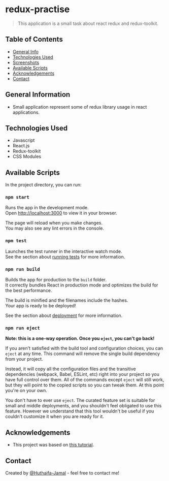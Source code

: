 # redux-practise
> This application is a small task about react redux and redux-toolkit.

## Table of Contents
* [General Info](#general-information)
* [Technologies Used](#technologies-used)
* [Screenshots](#screenshots)
* [Available Scripts](#Available-Scripts)
* [Acknowledgements](#acknowledgements)
* [Contact](#contact)

## General Information
- Small application represent some of redux library usage in react applications.
<!-- - What is the purpose of your project? -->
<!-- You don't have to answer all the questions - just the ones relevant to your project. -->


## Technologies Used
- Javascript
- React.js
- Redux-toolkit
- CSS Modules


## Available Scripts

In the project directory, you can run:

### `npm start`

Runs the app in the development mode.\
Open [http://localhost:3000](http://localhost:3000) to view it in your browser.

The page will reload when you make changes.\
You may also see any lint errors in the console.

### `npm test`

Launches the test runner in the interactive watch mode.\
See the section about [running tests](https://facebook.github.io/create-react-app/docs/running-tests) for more information.

### `npm run build`

Builds the app for production to the `build` folder.\
It correctly bundles React in production mode and optimizes the build for the best performance.

The build is minified and the filenames include the hashes.\
Your app is ready to be deployed!

See the section about [deployment](https://facebook.github.io/create-react-app/docs/deployment) for more information.

### `npm run eject`

**Note: this is a one-way operation. Once you `eject`, you can't go back!**

If you aren't satisfied with the build tool and configuration choices, you can `eject` at any time. This command will remove the single build dependency from your project.

Instead, it will copy all the configuration files and the transitive dependencies (webpack, Babel, ESLint, etc) right into your project so you have full control over them. All of the commands except `eject` will still work, but they will point to the copied scripts so you can tweak them. At this point you're on your own.

You don't have to ever use `eject`. The curated feature set is suitable for small and middle deployments, and you shouldn't feel obligated to use this feature. However we understand that this tool wouldn't be useful if you couldn't customize it when you are ready for it.

## Acknowledgements

- This project was based on [this tutorial](https://www.udemy.com/course/react-the-complete-guide-incl-redux/).


## Contact
Created by [@Huthaifa-Jamal](www.linkedin.com/in/huthaifa-jamal) - feel free to contact me!

